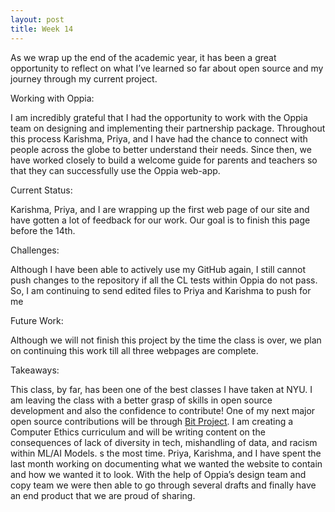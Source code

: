 ```yaml
---
layout: post
title: Week 14
---
```


As we wrap up the end of the academic year, it has been a great opportunity to reflect on what I’ve learned so far about open source and my journey through my current project. 

Working with Oppia: 

I am incredibly grateful that I had the opportunity to work with the Oppia team on designing and implementing their partnership package. Throughout this process Karishma, Priya, and I have had the chance to connect with people across the globe to better understand their needs. Since then, we have worked closely to build a welcome guide for parents and teachers so that they can successfully use the Oppia web-app. 

Current Status: 

Karishma, Priya, and I are wrapping up the first web page of our site and have gotten a lot of feedback for our work. Our goal is to finish this page before the 14th. 

Challenges:

Although I have been able to actively use my GitHub again, I still cannot push changes to the repository if all the CL tests within Oppia do not pass. So, I am continuing to send edited files to Priya and Karishma to push for me 

Future Work:

Although we will not finish this project by the time the class is over, we plan on continuing this work till all three webpages are complete. 

Takeaways: 

This class, by far, has been one of the best classes I have taken at NYU. I am leaving the class with a better grasp of skills in open source development and also the confidence to contribute! One of my next major open source contributions will be through [Bit Project](https://www.bitproject.org/). I am creating a Computer Ethics curriculum and will be writing content on the consequences of lack of diversity in tech, mishandling of data, and racism within ML/AI Models. 
s the most time. Priya, Karishma, and I have spent the last month working on documenting what we wanted the website to contain and how we wanted it to look. With the help of Oppia’s design team and copy team we were then able to go through several drafts and finally have an end product that we are proud of sharing. 

